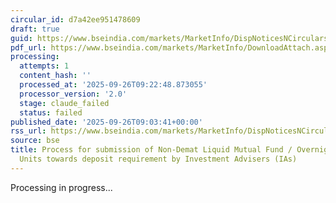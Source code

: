 ```yaml
---
circular_id: d7a42ee951478609
draft: true
guid: https://www.bseindia.com/markets/MarketInfo/DispNoticesNCirculars.aspx?Noticeid={9F017BE4-67EE-460E-8BF9-A1545117284F}&noticeno=20250926-13&dt=09/26/2025&icount=13&totcount=14&flag=0
pdf_url: https://www.bseindia.com/markets/MarketInfo/DownloadAttach.aspx?id=20250926-13&attachedId=32718eaa-f482-4da9-ab7b-ebc93f7b69be
processing:
  attempts: 1
  content_hash: ''
  processed_at: '2025-09-26T09:22:48.873055'
  processor_version: '2.0'
  stage: claude_failed
  status: failed
published_date: '2025-09-26T09:03:41+00:00'
rss_url: https://www.bseindia.com/markets/MarketInfo/DispNoticesNCirculars.aspx?Noticeid={9F017BE4-67EE-460E-8BF9-A1545117284F}&noticeno=20250926-13&dt=09/26/2025&icount=13&totcount=14&flag=0
source: bse
title: Process for submission of Non-Demat Liquid Mutual Fund / Overnight Mutual Fund
  Units towards deposit requirement by Investment Advisers (IAs)
---
```


Processing in progress...